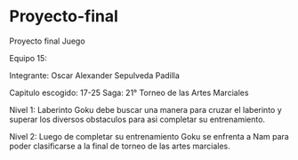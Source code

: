 # Proyecto-final
Proyecto final Juego

Equipo 15:

Integrante: Oscar Alexander Sepulveda Padilla

Capitulo escogido: 17-25 Saga: 21° Torneo de las Artes Marciales


Nivel 1: Laberinto 
Goku debe buscar una manera para cruzar el laberinto y superar los diversos obstaculos para asi completar su entrenamiento.


Nivel 2:
Luego de completar su entrenamiento Goku se enfrenta a Nam para poder clasificarse a la final de torneo de las artes marciales.
